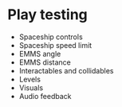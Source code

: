 # Play testing

- Spaceship controls
- Spaceship speed limit
- EMMS angle
- EMMS distance
- Interactables and collidables
- Levels
- Visuals
- Audio feedback
